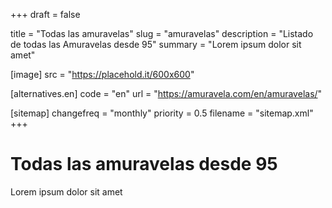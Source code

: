 +++
draft = false

title = "Todas las amuravelas"
slug = "amuravelas"
description = "Listado de todas las Amuravelas desde 95"
summary = "Lorem ipsum dolor sit amet"

[image]
    src = "https://placehold.it/600x600"

[alternatives.en]
    code = "en"
    url = "https://amuravela.com/en/amuravelas/"

[sitemap]
  changefreq = "monthly"
  priority = 0.5
  filename = "sitemap.xml"
+++

# Todas las amuravelas desde 95

Lorem ipsum dolor sit amet